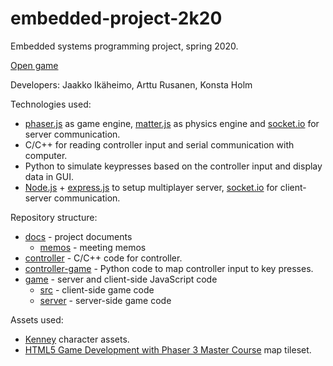 # embedded-project-2k20

Embedded systems programming project, spring 2020.

[Open game](https://embedded-project.herokuapp.com/)

Developers: Jaakko Ikäheimo, Arttu Rusanen, Konsta Holm

Technologies used:

- [phaser.js](https://phaser.io/phaser3) as game engine, [matter.js](https://brm.io/matter-js/) as physics engine and [socket.io](https://socket.io/) for server communication.
- C/C++ for reading controller input and serial communication with computer.
- Python to simulate keypresses based on the controller input and display data in GUI.
- [Node.js](https://nodejs.org) + [express.js](https://expressjs.com) to setup multiplayer server, [socket.io](https://socket.io/) for client-server communication.

Repository structure:

- [docs](https://github.com/JIkaheimo/embedded-project-2k20/tree/master/docs) - project documents
  - [memos](https://github.com/JIkaheimo/embedded-project-2k20/tree/master/docs/memos) - meeting memos
- [controller](https://github.com/JIkaheimo/embedded-project-2k20/tree/master/controller) - C/C++ code for controller.
- [controller-game](https://github.com/JIkaheimo/embedded-project-2k20/tree/master/controller-game) - Python code to map controller input to key presses.
- [game](https://github.com/JIkaheimo/embedded-project-2k20/tree/master/game/) - server and client-side JavaScript code
  - [src](https://github.com/JIkaheimo/embedded-project-2k20/tree/master/game/src) - client-side game code
  - [server](https://github.com/JIkaheimo/embedded-project-2k20/tree/master/game/server) - server-side game code

Assets used:

- [Kenney](https://www.kenney.nl/assets) character assets.
- [HTML5 Game Development with Phaser 3 Master Course](https://www.udemy.com/course/html5-game-development-with-phaser-3-master-course/) map tileset.
